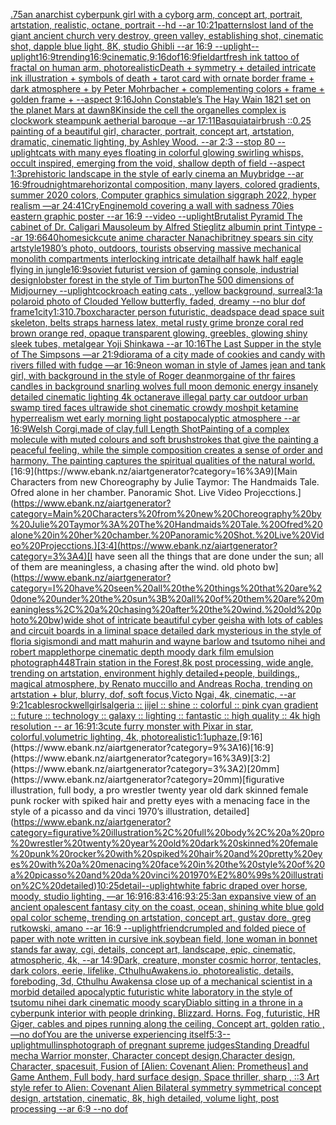 [.75](https://www.ebank.nz/aiartgenerator?category=.75)[an anarchist cyberpunk girl with a cyborg arm, concept art, portrait, artstation, realistic, octane, portrait --hd --ar 10:21](https://www.ebank.nz/aiartgenerator?category=an%20anarchist%20cyberpunk%20girl%20with%20a%20cyborg%20arm%2C%20concept%20art%2C%20portrait%2C%20artstation%2C%20realistic%2C%20octane%2C%20portrait%20--hd%20--ar%2010%3A21)[patterns](https://www.ebank.nz/aiartgenerator?category=patterns)[lost land of the giant ancient church very destroy, green valley, establishing shot, cinematic shot, dapple blue light, 8K, studio Ghibli --ar 16:9 --uplight](https://www.ebank.nz/aiartgenerator?category=lost%20land%20of%20the%20giant%20ancient%20church%20very%20destroy%2C%20green%20valley%2C%20establishing%20shot%2C%20cinematic%20shot%2C%20dapple%20blue%20light%2C%208K%2C%20studio%20Ghibli%20--ar%2016%3A9%20--uplight)[--uplight](https://www.ebank.nz/aiartgenerator?category=--uplight)[16:9](https://www.ebank.nz/aiartgenerator?category=16%3A9)[trending](https://www.ebank.nz/aiartgenerator?category=trending)[16:9](https://www.ebank.nz/aiartgenerator?category=16%3A9)[cinematic,](https://www.ebank.nz/aiartgenerator?category=cinematic%2C)[9:16](https://www.ebank.nz/aiartgenerator?category=9%3A16)[dof](https://www.ebank.nz/aiartgenerator?category=dof)[16:9](https://www.ebank.nz/aiartgenerator?category=16%3A9)[field](https://www.ebank.nz/aiartgenerator?category=field)[art](https://www.ebank.nz/aiartgenerator?category=art)[fresh ink tattoo of fractal on human arm, photorealistic](https://www.ebank.nz/aiartgenerator?category=fresh%20ink%20tattoo%20of%20fractal%20on%20human%20arm%2C%20photorealistic)[Death + symmetry + detailed intricate ink illustration + symbols of death + tarot card with ornate border frame + dark atmosphere + by Peter Mohrbacher + complementing colors + frame + golden frame + --aspect 9:16](https://www.ebank.nz/aiartgenerator?category=Death%20%2B%20symmetry%20%2B%20detailed%20intricate%20ink%20illustration%20%2B%20symbols%20of%20death%20%2B%20tarot%20card%20with%20ornate%20border%20frame%20%2B%20dark%20atmosphere%20%2B%20by%20Peter%20Mohrbacher%20%2B%20complementing%20colors%20%2B%20frame%20%2B%20golden%20frame%20%2B%20--aspect%209%3A16)[John Constable’s The Hay Wain 1821 set on the planet Mars at dawn](https://www.ebank.nz/aiartgenerator?category=John%20Constable%E2%80%99s%20The%20Hay%20Wain%201821%20set%20on%20the%20planet%20Mars%20at%20dawn)[8K](https://www.ebank.nz/aiartgenerator?category=8K)[inside the cell the organelles complex is clockwork steampunk aetherial baroque --ar 17:11](https://www.ebank.nz/aiartgenerator?category=inside%20the%20cell%20the%20organelles%20complex%20is%20clockwork%20steampunk%20aetherial%20baroque%20--ar%2017%3A11)[Basquiat](https://www.ebank.nz/aiartgenerator?category=Basquiat)[airbrush ::0.25 painting of a beautiful girl, character, portrait, concept art, artstation, dramatic, cinematic lighting, by Ashley Wood. --ar 2:3 --stop 80 --uplight](https://www.ebank.nz/aiartgenerator?category=airbrush%20%3A%3A0.25%20painting%20of%20a%20beautiful%20girl%2C%20character%2C%20portrait%2C%20concept%20art%2C%20artstation%2C%20dramatic%2C%20cinematic%20lighting%2C%20by%20Ashley%20Wood.%20--ar%202%3A3%20--stop%2080%20--uplight)[cats with many eyes floating in colorful glowing swirling whisps, occult inspired, emerging from the void, shallow depth of field --aspect 1:3](https://www.ebank.nz/aiartgenerator?category=cats%20with%20many%20eyes%20floating%20in%20colorful%20glowing%20swirling%20whisps%2C%20occult%20inspired%2C%20emerging%20from%20the%20void%2C%20shallow%20depth%20of%20field%20--aspect%201%3A3)[prehistoric landscape in the style of early cinema an Muybridge --ar 16:9](https://www.ebank.nz/aiartgenerator?category=prehistoric%20landscape%20in%20the%20style%20of%20early%20cinema%20an%20Muybridge%20--ar%2016%3A9)[froud](https://www.ebank.nz/aiartgenerator?category=froud)[nightmare](https://www.ebank.nz/aiartgenerator?category=nightmare)[horizontal composition, many layers, colored gradients, summer 2020 colors, Computer graphics simulation siggraph 2022, hyper realism —ar 24:41](https://www.ebank.nz/aiartgenerator?category=horizontal%20composition%2C%20many%20layers%2C%20colored%20gradients%2C%20summer%202020%20colors%2C%20Computer%20graphics%20simulation%20siggraph%202022%2C%20hyper%20realism%20%E2%80%94ar%2024%3A41)[CryEngine](https://www.ebank.nz/aiartgenerator?category=CryEngine)[mold covering a wall with sadness 70ies eastern graphic poster --ar 16:9 --video --uplight](https://www.ebank.nz/aiartgenerator?category=mold%20covering%20a%20wall%20with%20sadness%2070ies%20eastern%20graphic%20poster%20--ar%2016%3A9%20--video%20--uplight)[Brutalist Pyramid The cabinet of Dr. Caligari Mausoleum by Alfred Stieglitz albumin print Tintype --ar 19:6](https://www.ebank.nz/aiartgenerator?category=Brutalist%20Pyramid%20The%20cabinet%20of%20Dr.%20Caligari%20Mausoleum%20by%20Alfred%20Stieglitz%20albumin%20print%20Tintype%20--ar%2019%3A6)[640](https://www.ebank.nz/aiartgenerator?category=640)[homesick](https://www.ebank.nz/aiartgenerator?category=homesick)[cute anime character Nanachi](https://www.ebank.nz/aiartgenerator?category=cute%20anime%20character%20Nanachi)[britney spears sin city artstyle](https://www.ebank.nz/aiartgenerator?category=britney%20spears%20sin%20city%20artstyle)[1980’s photo, outdoors, tourists observing massive mechanical monolith compartments interlocking intricate detail](https://www.ebank.nz/aiartgenerator?category=1980%E2%80%99s%20photo%2C%20outdoors%2C%20tourists%20observing%20massive%20mechanical%20monolith%20compartments%20interlocking%20intricate%20detail)[half hawk half eagle flying in jungle](https://www.ebank.nz/aiartgenerator?category=half%20hawk%20half%20eagle%20flying%20in%20jungle)[16:9](https://www.ebank.nz/aiartgenerator?category=16%3A9)[soviet futurist version of gaming console, industrial design](https://www.ebank.nz/aiartgenerator?category=soviet%20futurist%20version%20of%20gaming%20console%2C%20industrial%20design)[lobster forest in the style of Tim burton](https://www.ebank.nz/aiartgenerator?category=lobster%20forest%20in%20the%20style%20of%20Tim%20burton)[The 500 dimensions of Midjourney --uplight](https://www.ebank.nz/aiartgenerator?category=The%20500%20dimensions%20of%20Midjourney%20--uplight)[cockroach eating cats , yellow background, surreal](https://www.ebank.nz/aiartgenerator?category=cockroach%20eating%20cats%20%2C%20yellow%20background%2C%20surreal)[3:1](https://www.ebank.nz/aiartgenerator?category=3%3A1)[a polaroid photo of Clouded Yellow butterfly, faded, dreamy --no blur dof frame](https://www.ebank.nz/aiartgenerator?category=a%20polaroid%20photo%20of%20Clouded%20Yellow%20butterfly%2C%20faded%2C%20dreamy%20--no%20blur%20dof%20frame)[1](https://www.ebank.nz/aiartgenerator?category=1)[city](https://www.ebank.nz/aiartgenerator?category=city)[1:3](https://www.ebank.nz/aiartgenerator?category=1%3A3)[10](https://www.ebank.nz/aiartgenerator?category=10)[.7](https://www.ebank.nz/aiartgenerator?category=.7)[box](https://www.ebank.nz/aiartgenerator?category=box)[character person futuristic, deadspace dead space suit skeleton, belts straps harness latex, metal rusty grime bronze coral red brown orange red, opaque transparent glowing, greebles, glowing shiny sleek tubes, metalgear Yoji Shinkawa --ar 10:16](https://www.ebank.nz/aiartgenerator?category=character%20person%20futuristic%2C%20deadspace%20dead%20space%20suit%20skeleton%2C%20belts%20straps%20harness%20latex%2C%20metal%20rusty%20grime%20bronze%20coral%20red%20brown%20orange%20red%2C%20opaque%20transparent%20glowing%2C%20greebles%2C%20glowing%20shiny%20sleek%20tubes%2C%20metalgear%20Yoji%20Shinkawa%20--ar%2010%3A16)[The Last Supper in the style of The Simpsons —ar 21:9](https://www.ebank.nz/aiartgenerator?category=The%20Last%20Supper%20in%20the%20style%20of%20The%20Simpsons%20%E2%80%94ar%2021%3A9)[diorama of a city made of cookies and candy with rivers filled with fudge —ar 16:9](https://www.ebank.nz/aiartgenerator?category=diorama%20of%20a%20city%20made%20of%20cookies%20and%20candy%20with%20rivers%20filled%20with%20fudge%20%E2%80%94ar%2016%3A9)[neon woman in style of James jean and tank girl, with background in the style of Roger dean](https://www.ebank.nz/aiartgenerator?category=neon%20woman%20in%20style%20of%20James%20jean%20and%20tank%20girl%2C%20with%20background%20in%20the%20style%20of%20Roger%20dean)[morgaine of  thr faires candles in background snarling wolves full moon demonic energy insanely detailed cinematic lighting 4k octane](https://www.ebank.nz/aiartgenerator?category=morgaine%20of%20%20thr%20faires%20candles%20in%20background%20snarling%20wolves%20full%20moon%20demonic%20energy%20insanely%20detailed%20cinematic%20lighting%204k%20octane)[rave illegal party car outdoor urban swamp tired faces ultrawide shot cinematic crowdy moshpit ketamine hyperrealism wet early morning light postapocalyptic atmosphere  --ar 16:9](https://www.ebank.nz/aiartgenerator?category=rave%20illegal%20party%20car%20outdoor%20urban%20swamp%20tired%20faces%20ultrawide%20shot%20cinematic%20crowdy%20moshpit%20ketamine%20hyperrealism%20wet%20early%20morning%20light%20postapocalyptic%20atmosphere%20%20--ar%2016%3A9)[Welsh Corgi,made of clay,full Length Shot](https://www.ebank.nz/aiartgenerator?category=Welsh%20Corgi%2Cmade%20of%20clay%2Cfull%20Length%20Shot)[Painting of a complex molecule with muted colours and soft brushstrokes that give the painting a peaceful feeling, while the simple composition creates a sense of order and harmony. The painting captures the spiritual qualities of the natural world.](https://www.ebank.nz/aiartgenerator?category=Painting%20of%20a%20complex%20molecule%20with%20muted%20colours%20and%20soft%20brushstrokes%20that%20give%20the%20painting%20a%20peaceful%20feeling%2C%20while%20the%20simple%20composition%20creates%20a%20sense%20of%20order%20and%20harmony.%20The%20painting%20captures%20the%20spiritual%20qualities%20of%20the%20natural%20world.)[16:9](https://www.ebank.nz/aiartgenerator?category=16%3A9)[Main Characters from new Choreography by Julie Taymor: The Handmaids Tale. Ofred alone in her chamber. Panoramic Shot. Live Video Projecctions.](https://www.ebank.nz/aiartgenerator?category=Main%20Characters%20from%20new%20Choreography%20by%20Julie%20Taymor%3A%20The%20Handmaids%20Tale.%20Ofred%20alone%20in%20her%20chamber.%20Panoramic%20Shot.%20Live%20Video%20Projecctions.)[3:4](https://www.ebank.nz/aiartgenerator?category=3%3A4)[I have seen all the things that are done under the sun; all of them are meaningless, a chasing after the wind. old photo bw](https://www.ebank.nz/aiartgenerator?category=I%20have%20seen%20all%20the%20things%20that%20are%20done%20under%20the%20sun%3B%20all%20of%20them%20are%20meaningless%2C%20a%20chasing%20after%20the%20wind.%20old%20photo%20bw)[wide shot of intricate beautiful cyber geisha with lots of cables and circuit boards in a liminal space detailed dark mysterious in the style of floria sigismondi and matt mahurin and wayne barlow and tsutomo nihei and robert mapplethorpe cinematic depth moody dark film emulsion photograph](https://www.ebank.nz/aiartgenerator?category=wide%20shot%20of%20intricate%20beautiful%20cyber%20geisha%20with%20lots%20of%20cables%20and%20circuit%20boards%20in%20a%20liminal%20space%20detailed%20dark%20mysterious%20in%20the%20style%20of%20floria%20sigismondi%20and%20matt%20mahurin%20and%20wayne%20barlow%20and%20tsutomo%20nihei%20and%20robert%20mapplethorpe%20cinematic%20depth%20moody%20dark%20film%20emulsion%20photograph)[448](https://www.ebank.nz/aiartgenerator?category=448)[Train station in the Forest,8k post processing, wide angle, trending on artstation, environment highly detailed+people, buildings,, magical atmosphere, by Renato muccillo and Andreas Rocha, trending on artstation + blur, blurry, dof, soft focus,Victo Ngai, 4k, cinematic, --ar 9:21](https://www.ebank.nz/aiartgenerator?category=Train%20station%20in%20the%20Forest%2C8k%20post%20processing%2C%20wide%20angle%2C%20trending%20on%20artstation%2C%20environment%20highly%20detailed%2Bpeople%2C%20buildings%2C%2C%20magical%20atmosphere%2C%20by%20Renato%20muccillo%20and%20Andreas%20Rocha%2C%20trending%20on%20artstation%20%2B%20blur%2C%20blurry%2C%20dof%2C%20soft%20focus%2CVicto%20Ngai%2C%204k%2C%20cinematic%2C%20--ar%209%3A21)[cables](https://www.ebank.nz/aiartgenerator?category=cables)[rockwell](https://www.ebank.nz/aiartgenerator?category=rockwell)[girls](https://www.ebank.nz/aiartgenerator?category=girls)[algeria :: jijel :: shine :: colorful :: pink cyan gradient :: future :: technology :: galaxy :: lighting :: fantastic :: high quality :: 4k high resolution -- ar 16:9](https://www.ebank.nz/aiartgenerator?category=algeria%20%3A%3A%20jijel%20%3A%3A%20shine%20%3A%3A%20colorful%20%3A%3A%20pink%20cyan%20gradient%20%3A%3A%20future%20%3A%3A%20technology%20%3A%3A%20galaxy%20%3A%3A%20lighting%20%3A%3A%20fantastic%20%3A%3A%20high%20quality%20%3A%3A%204k%20high%20resolution%20--%20ar%2016%3A9)[1:3](https://www.ebank.nz/aiartgenerator?category=1%3A3)[cute furry monster with Pixar in star, colorful,volumetric lighting, 4k, photorealistic](https://www.ebank.nz/aiartgenerator?category=cute%20furry%20monster%20with%20Pixar%20in%20star%2C%20colorful%2Cvolumetric%20lighting%2C%204k%2C%20photorealistic)[1:1](https://www.ebank.nz/aiartgenerator?category=1%3A1)[up](https://www.ebank.nz/aiartgenerator?category=up)[haze.](https://www.ebank.nz/aiartgenerator?category=haze.)[9:16](https://www.ebank.nz/aiartgenerator?category=9%3A16)[16:9](https://www.ebank.nz/aiartgenerator?category=16%3A9)[3:2](https://www.ebank.nz/aiartgenerator?category=3%3A2)[20mm](https://www.ebank.nz/aiartgenerator?category=20mm)[figurative illustration, full body, a pro wrestler twenty year old dark skinned female punk rocker with spiked hair and pretty eyes with a menacing face in the style of a picasso and da vinci 1970’s illustration, detailed](https://www.ebank.nz/aiartgenerator?category=figurative%20illustration%2C%20full%20body%2C%20a%20pro%20wrestler%20twenty%20year%20old%20dark%20skinned%20female%20punk%20rocker%20with%20spiked%20hair%20and%20pretty%20eyes%20with%20a%20menacing%20face%20in%20the%20style%20of%20a%20picasso%20and%20da%20vinci%201970%E2%80%99s%20illustration%2C%20detailed)[10:25](https://www.ebank.nz/aiartgenerator?category=10%3A25)[detail](https://www.ebank.nz/aiartgenerator?category=detail)[--uplight](https://www.ebank.nz/aiartgenerator?category=--uplight)[white fabric draped over horse, moody, studio lighting, —ar 16:9](https://www.ebank.nz/aiartgenerator?category=white%20fabric%20draped%20over%20horse%2C%20moody%2C%20studio%20lighting%2C%20%E2%80%94ar%2016%3A9)[16:8](https://www.ebank.nz/aiartgenerator?category=16%3A8)[3:4](https://www.ebank.nz/aiartgenerator?category=3%3A4)[16:9](https://www.ebank.nz/aiartgenerator?category=16%3A9)[3:2](https://www.ebank.nz/aiartgenerator?category=3%3A2)[5:3](https://www.ebank.nz/aiartgenerator?category=5%3A3)[an expansive view of an ancient opalescent fantasy city on the coast, ocean, shining white blue gold opal color scheme, trending on artstation, concept art, gustav dore, greg rutkowski, amano --ar 16:9 --uplight](https://www.ebank.nz/aiartgenerator?category=an%20expansive%20view%20of%20an%20ancient%20opalescent%20fantasy%20city%20on%20the%20coast%2C%20ocean%2C%20shining%20white%20blue%20gold%20opal%20color%20scheme%2C%20trending%20on%20artstation%2C%20concept%20art%2C%20gustav%20dore%2C%20greg%20rutkowski%2C%20amano%20--ar%2016%3A9%20--uplight)[friend](https://www.ebank.nz/aiartgenerator?category=friend)[](https://www.ebank.nz/aiartgenerator?category=)[crumpled and folded piece of paper with note written in cursive ink,](https://www.ebank.nz/aiartgenerator?category=crumpled%20and%20folded%20piece%20of%20paper%20with%20note%20written%20in%20cursive%20ink%2C)[soybean field, lone woman in bonnet stands far away, cgi, details, concept art, landscape, epic, cinematic, atmospheric, 4k, --ar 14:9](https://www.ebank.nz/aiartgenerator?category=soybean%20field%2C%20lone%20woman%20in%20bonnet%20stands%20far%20away%2C%20cgi%2C%20details%2C%20concept%20art%2C%20landscape%2C%20epic%2C%20cinematic%2C%20atmospheric%2C%204k%2C%20--ar%2014%3A9)[Dark, creature, monster cosmic horror, tentacles, dark colors, eerie, lifelike, CthulhuAwakens.io, photorealistic, details, foreboding, 3d, Cthulhu Awakens](https://www.ebank.nz/aiartgenerator?category=Dark%2C%20creature%2C%20monster%20cosmic%20horror%2C%20tentacles%2C%20dark%20colors%2C%20eerie%2C%20lifelike%2C%20CthulhuAwakens.io%2C%20photorealistic%2C%20details%2C%20foreboding%2C%203d%2C%20Cthulhu%20Awakens)[a close up of a mechanical scientist in a morbid detailed apocalyptic futuristic white laboratory in the style of tsutomu nihei dark cinematic moody scary](https://www.ebank.nz/aiartgenerator?category=a%20close%20up%20of%20a%20mechanical%20scientist%20in%20a%20morbid%20detailed%20apocalyptic%20futuristic%20white%20laboratory%20in%20the%20style%20of%20tsutomu%20nihei%20dark%20cinematic%20moody%20scary)[Diablo sitting in a throne in a cyberpunk interior with people drinking. Blizzard. Horns. Fog, futuristic, HR Giger, cables and pipes running along the ceiling, Concept art, golden ratio , —no dof](https://www.ebank.nz/aiartgenerator?category=Diablo%20sitting%20in%20a%20throne%20in%20a%20cyberpunk%20interior%20with%20people%20drinking.%20Blizzard.%20Horns.%20Fog%2C%20futuristic%2C%20HR%20Giger%2C%20cables%20and%20pipes%20running%20along%20the%20ceiling%2C%20Concept%20art%2C%20golden%20ratio%20%2C%20%E2%80%94no%20dof)[You are the universe experiencing itself](https://www.ebank.nz/aiartgenerator?category=You%20are%20the%20universe%20experiencing%20itself)[5:3](https://www.ebank.nz/aiartgenerator?category=5%3A3)[--uplight](https://www.ebank.nz/aiartgenerator?category=--uplight)[mullins](https://www.ebank.nz/aiartgenerator?category=mullins)[photograph of pregnant supreme judges](https://www.ebank.nz/aiartgenerator?category=photograph%20of%20pregnant%20supreme%20judges)[Standing Dreadful mecha Warrior monster, Character concept design,Character design,  Character, spacesuit, Fusion of [Alien: Covenant Alien: Prometheus] and Game Anthem,  Full body,  hard surface design, Space thriller, sharp , ::3  Art style refer to Alien: Covenant Alien   Bilateral symmetry       symmetrical   concept design,  artstation, cinematic,  8k, high detailed,  volume light,  post processing    --ar 6:9   --no dof](https://www.ebank.nz/aiartgenerator?category=Standing%20Dreadful%20mecha%20Warrior%20monster%2C%20Character%20concept%20design%2CCharacter%20design%2C%20%20Character%2C%20spacesuit%2C%20Fusion%20of%20%5BAlien%3A%20Covenant%20Alien%3A%20Prometheus%5D%20and%20Game%20Anthem%2C%20%20Full%20body%2C%20%20hard%20surface%20design%2C%20Space%20thriller%2C%20sharp%20%2C%20%3A%3A3%20%20Art%20style%20refer%20to%20Alien%3A%20Covenant%20Alien%20%20%20Bilateral%20symmetry%20%20%20%20%20%20%20symmetrical%20%20%20concept%20design%2C%20%20artstation%2C%20cinematic%2C%20%208k%2C%20high%20detailed%2C%20%20volume%20light%2C%20%20post%20processing%20%20%20%20--ar%206%3A9%20%20%20--no%20dof)